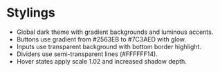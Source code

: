 # Stylings

- Global dark theme with gradient backgrounds and luminous accents.
- Buttons use gradient from #2563EB to #7C3AED with glow.
- Inputs use transparent background with bottom border highlight.
- Dividers use semi-transparent lines (#FFFFFF14).
- Hover states apply scale 1.02 and increased shadow depth.

